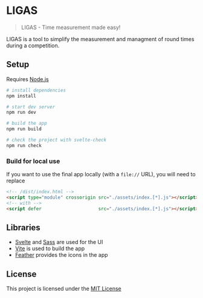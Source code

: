 # LIGAS

> LIGAS - Time measurement made easy!

LIGAS is a tool to simplify the measurement and managment of round times during a competition.

## Setup

Requires [Node.js](https://nodejs.org/)

```bash
# install dependencies
npm install

# start dev server
npm run dev

# build the app
npm run build

# check the project with svelte-check
npm run check
```

### Build for local use

If you want to use the final app locally (with a `file://` URL), you will need to replace

<!-- prettier-ignore -->
```html
<!-- /dist/index.html -->
<script type="module" crossorigin src="./assets/index.[*].js"></script>
<!-- with -->
<script defer                     src="./assets/index.[*].js"></script>
```

## Libraries

- [Svelte](https://svelte.dev/) and [Sass](https://sass-lang.com/) are used for the UI
- [Vite](https://vitejs.dev/) is used to build the app
- [Feather](http://feathericons.com/) provides the icons in the app

## License

This project is licensed under the
[MIT License](https://github.com/tametsi/ligas/blob/main/LICENSE)
